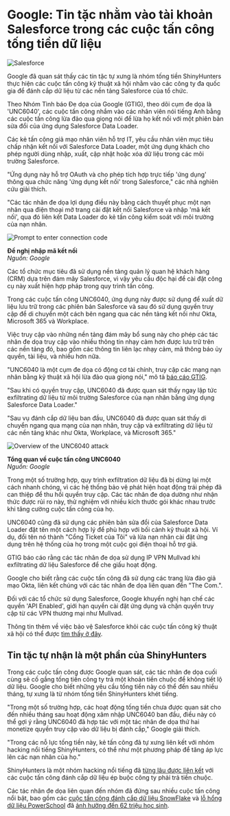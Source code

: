 # Google: Tin tặc nhằm vào tài khoản Salesforce trong các cuộc tấn công tống tiền dữ liệu

![Salesforce](https://www.bleepstatic.com/content/hl-images/2023/07/07/salesforce.jpg)

Google đã quan sát thấy các tin tặc tự xưng là nhóm tống tiền ShinyHunters thực hiện các cuộc tấn công kỹ thuật xã hội nhằm vào các công ty đa quốc gia để đánh cắp dữ liệu từ các nền tảng Salesforce của tổ chức.

Theo Nhóm Tình báo Đe dọa của Google (GTIG), theo dõi cụm đe dọa là 'UNC6040', các cuộc tấn công nhắm vào các nhân viên nói tiếng Anh bằng các cuộc tấn công lừa đảo qua giọng nói để lừa họ kết nối với một phiên bản sửa đổi của ứng dụng Salesforce Data Loader.

Các kẻ tấn công giả mạo nhân viên hỗ trợ IT, yêu cầu nhân viên mục tiêu chấp nhận kết nối với Salesforce Data Loader, một ứng dụng khách cho phép người dùng nhập, xuất, cập nhật hoặc xóa dữ liệu trong các môi trường Salesforce.

"Ứng dụng này hỗ trợ OAuth và cho phép tích hợp trực tiếp 'ứng dụng' thông qua chức năng 'ứng dụng kết nối' trong Salesforce," các nhà nghiên cứu giải thích.

"Các tác nhân đe dọa lợi dụng điều này bằng cách thuyết phục một nạn nhân qua điện thoại mở trang cài đặt kết nối Salesforce và nhập 'mã kết nối', qua đó liên kết Data Loader do kẻ tấn công kiểm soát với môi trường của nạn nhân.

![Prompt to enter connection code](https://www.bleepstatic.com/images/news/u/1220909/2025/June/prompt.jpg)

**Đề nghị nhập mã kết nối**  
_Nguồn: Google_

Các tổ chức mục tiêu đã sử dụng nền tảng quản lý quan hệ khách hàng (CRM) dựa trên đám mây Salesforce, vì vậy yêu cầu độc hại để cài đặt công cụ này xuất hiện hợp pháp trong quy trình tấn công.

Trong các cuộc tấn công UNC6040, ứng dụng này được sử dụng để xuất dữ liệu lưu trữ trong các phiên bản Salesforce và sau đó sử dụng quyền truy cập để di chuyển một cách bên ngang qua các nền tảng kết nối như Okta, Microsoft 365 và Workplace.

Việc truy cập vào những nền tảng đám mây bổ sung này cho phép các tác nhân đe dọa truy cập vào nhiều thông tin nhạy cảm hơn được lưu trữ trên các nền tảng đó, bao gồm các thông tin liên lạc nhạy cảm, mã thông báo ủy quyền, tài liệu, và nhiều hơn nữa.

"UNC6040 là một cụm đe dọa có động cơ tài chính, truy cập các mạng nạn nhân bằng kỹ thuật xã hội lừa đảo qua giọng nói," mô tả [báo cáo GTIG](https://cloud.google.com/blog/topics/threat-intelligence/voice-phishing-data-extortion).

"Sau khi có quyền truy cập, UNC6040 đã được quan sát thấy ngay lập tức exfiltrating dữ liệu từ môi trường Salesforce của nạn nhân bằng ứng dụng Salesforce Data Loader."

"Sau vụ đánh cắp dữ liệu ban đầu, UNC6040 đã được quan sát thấy di chuyển ngang qua mạng của nạn nhân, truy cập và exfiltrating dữ liệu từ các nền tảng khác như Okta, Workplace, và Microsoft 365."

![Overview of the UNC6040 attack](https://www.bleepstatic.com/images/news/u/1220909/2025/June/attack-path.jpg)

**Tổng quan về cuộc tấn công UNC6040**  
_Nguồn: Google_

Trong một số trường hợp, quy trình exfiltration dữ liệu đã bị dừng lại một cách nhanh chóng, vì các hệ thống bảo vệ phát hiện hoạt động trái phép đã can thiệp để thu hồi quyền truy cập. Các tác nhân đe dọa dường như nhận thức được rủi ro này, thử nghiệm với nhiều kích thước gói khác nhau trước khi tăng cường cuộc tấn công của họ.

UNC6040 cũng đã sử dụng các phiên bản sửa đổi của Salesforce Data Loader đặt tên một cách hợp lý để phù hợp với bối cảnh kỹ thuật xã hội. Ví dụ, đổi tên nó thành "Cổng Ticket của Tôi" và lừa nạn nhân cài đặt ứng dụng trên hệ thống của họ trong một cuộc gọi điện thoại hỗ trợ giả.

GTIG báo cáo rằng các tác nhân đe dọa sử dụng IP VPN Mullvad khi exfiltrating dữ liệu Salesforce để che giấu hoạt động.

Google cho biết rằng các cuộc tấn công đã sử dụng các trang lừa đảo giả mạo Okta, liên kết chúng với các tác nhân đe dọa liên quan đến "The Com.".

Đối với các tổ chức sử dụng Salesforce, Google khuyến nghị hạn chế các quyền 'API Enabled', giới hạn quyền cài đặt ứng dụng và chặn quyền truy cập từ các VPN thương mại như Mullvad.

Thông tin thêm về việc bảo vệ Salesforce khỏi các cuộc tấn công kỹ thuật xã hội có thể được [tìm thấy ở đây](https://www.salesforce.com/blog/protect-against-social-engineering/).

## Tin tặc tự nhận là một phần của ShinyHunters

Trong các cuộc tấn công được Google quan sát, các tác nhân đe dọa cuối cùng sẽ cố gắng tống tiền công ty trả một khoản tiền chuộc để không tiết lộ dữ liệu. Google cho biết những yêu cầu tống tiền này có thể đến sau nhiều tháng, tự xưng là từ nhóm tống tiền ShinyHunters khét tiếng.

"Trong một số trường hợp, các hoạt động tống tiền chưa được quan sát cho đến nhiều tháng sau hoạt động xâm nhập UNC6040 ban đầu, điều này có thể gợi ý rằng UNC6040 đã hợp tác với một tác nhân đe dọa thứ hai monetize quyền truy cập vào dữ liệu bị đánh cắp," Google giải thích.

"Trong các nỗ lực tống tiền này, kẻ tấn công đã tự xưng liên kết với nhóm hacking nổi tiếng ShinyHunters, có thể như một phương pháp để tăng áp lực lên các nạn nhân của họ."

ShinyHunters là một nhóm hacking nổi tiếng đã [từng lâu được liên kết](https://www.bleepingcomputer.com/tag/shinyhunters/) với các cuộc tấn công đánh cắp dữ liệu ép buộc công ty phải trả tiền chuộc.

Các tác nhân đe dọa liên quan đến nhóm đã đứng sau nhiều cuộc tấn công nổi bật, bao gồm các [cuộc tấn công đánh cắp dữ liệu SnowFlake](https://www.bleepingcomputer.com/tag/snowflake/) và [lỗ hổng dữ liệu PowerSchool](https://www.bleepingcomputer.com/news/security/powerschool-hack-exposes-student-teacher-data-from-k-12-districts/) đã [ảnh hưởng đến 62 triệu học sinh](https://www.bleepingcomputer.com/news/security/powerschool-hacker-claims-they-stole-data-of-62-million-students/).